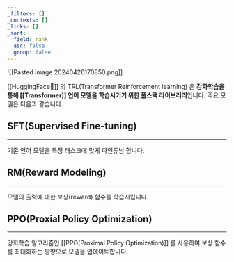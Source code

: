 ```yaml
---
_filters: []
_contexts: []
_links: []
_sort:
  field: rank
  asc: false
  group: false
---
```

![[Pasted image 20240426170850.png]]

[[HuggingFace🤗]] 의 TRL(Transformer Reinforcement learning) 은 **강화학습을 통해 [[Transformer]] 언어 모델을 학습시키기 위한 풀스택 라이브러리**입니다. 주요 모델은 다음과 같습니다.

## SFT(Supervised Fine-tuning)
---
기존 언어 모델을 특정 태스크에 맞게 파인튜닝 합니다.

## RM(Reward Modeling)
---
모델의 출력에 대한 보상(reward) 함수를 학습시킵니다.

## PPO(Proxial Policy Optimization)
---
강화학습 알고리즘인 [[PPO(Proximal Policy Optimization)]] 를 사용하여 보상 함수를 최대화하는 방향으로 모델을 업데이트합니다.

